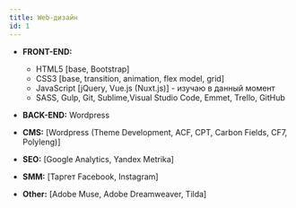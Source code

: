 ```yaml
---
title: Web-дизайн
id: 1
---
```


- **FRONT-END:**
	- HTML5 [base, Bootstrap]
	- CSS3 [base, transition, animation, flex model, grid]
	- JavaScript [jQuery, Vue.js (Nuxt.js)] - изучаю в данный момент
	- SASS, Gulp, Git, Sublime,Visual Studio Code, Emmet, Trello, GitHub</li>

- **BACK-END:** Wordpress 

- **CMS:** [Wordpress (Theme Development, ACF, CPT, Carbon Fields, CF7, Polyleng)]

- **SEO:** [Google Analytics, Yandex Metrika]

- **SMM:** [Таргет Facebook, Instagram]

- **Other:** [Adobe Muse, Adobe Dreamweaver, Tilda]